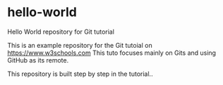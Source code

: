 # hello-world
Hello World repository for Git tutorial

This is an example repository for the Git tutoial on https://www.w3schools.com
This tuto focuses mainly on Gits and using GitHub as its remote.

This repository is built step by step in the tutorial..
